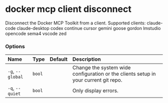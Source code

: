 # docker mcp client disconnect

<!---MARKER_GEN_START-->
Disconnect the Docker MCP Toolkit from a client. Supported clients: claude-code claude-desktop codex continue cursor gemini goose gordon lmstudio opencode sema4 vscode zed

### Options

| Name             | Type   | Default | Description                                                                         |
|:-----------------|:-------|:--------|:------------------------------------------------------------------------------------|
| `-g`, `--global` | `bool` |         | Change the system wide configuration or the clients setup in your current git repo. |
| `-q`, `--quiet`  | `bool` |         | Only display errors.                                                                |


<!---MARKER_GEN_END-->

